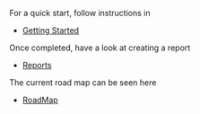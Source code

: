For a quick start, follow instructions in

   * [Getting Started](https://github.com/aitusoftware/flute/wiki/GettingStarted)

Once completed, have a look at creating a report

   * [Reports](https://github.com/aitusoftware/flute/wiki/Reports)

The current road map can be seen here

   * [RoadMap](https://github.com/aitusoftware/flute/wiki/RoadMap)
